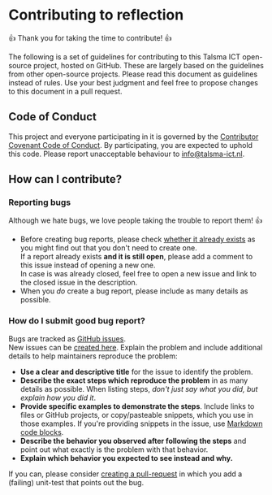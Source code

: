 # Contributing to reflection

:+1: Thank you for taking the time to contribute! :+1:

The following is a set of guidelines for contributing to this Talsma ICT open-source project, hosted on GitHub. 
These are largely based on the guidelines from other open-source projects.
Please read this document as guidelines instead of rules.
Use your best judgment and feel free to propose changes to this document in a pull request.

## Code of Conduct

This project and everyone participating in it is governed by the [Contributor Covenant Code of Conduct](CODE_OF_CONDUCT.md).
By participating, you are expected to uphold this code.
Please report unacceptable behaviour to [info@talsma-ict.nl](mailto:info@talsma-ict.nl).

## How can I contribute?

### Reporting bugs

Although we hate bugs, we love people taking the trouble to report them! :+1:  

- Before creating bug reports, please check 
  [whether it already exists](https://github.com/talsma-ict/reflection/issues?q=is%3Aissue)
  as you might find out that you don't need to create one.  
  If a report already exists **and it is still open**, please add a comment to this issue 
  instead of opening a new one.  
  In case is was already closed, feel free to open a new issue and link to the closed issue in the description.
- When you _do_ create a bug report, please include as many details as possible.

### How do I submit good bug report?

Bugs are tracked as [GitHub issues](https://guides.github.com/features/issues/).  
New issues can be [created here](https://github.com/talsma-ict/reflection/issues/new).
Explain the problem and include additional details to help maintainers reproduce the problem:

- **Use a clear and descriptive title** for the issue to identify the problem.
- **Describe the exact steps which reproduce the problem** in as many details as possible. When listing steps, _don't just say what you did, but explain how you did it_.
- **Provide specific examples to demonstrate the steps**. Include links to files or GitHub projects, or copy/pasteable snippets, which you use in those examples. If you're providing snippets in the issue, use [Markdown code blocks](https://help.github.com/articles/markdown-basics/#multiple-lines).
- **Describe the behavior you observed after following the steps** and point out what exactly is the problem with that behavior.
- **Explain which behavior you expected to see instead and why.**

If you can, please consider [creating a pull-request](https://github.com/talsma-ict/reflection/compare) 
in which you add a (failing) unit-test that points out the bug.


